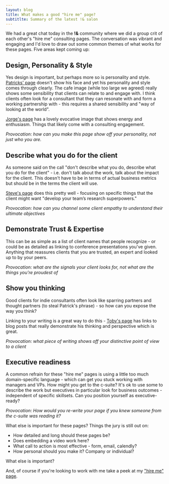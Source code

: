```yaml
---
layout: blog
title: What makes a good "hire me" page?
subtitlte: Summary of the latest !& salon
---
```


We had a great chat today in the **!&** community where we did a group crit of each other's "hire me" consulting pages. The conversation was vibrant and engaging and I'd love to draw out some common themes of what works for these pages. Five areas kept coming up:

## Design, Personality & Style

Yes design is important, but perhaps more so is personality and style. [Patricks' page](https://sentiers.media/consultancy/) doesn't show his face and yet his personality and style comes through clearly. The cafe image (while too large we agreed) really shows some sensibility that clients can relate to and engage with. I think clients often look for a consultant that they can resonate with and form a working partnership with - this requires a shared sensibility and "way of looking at the world".

[Jorge's page](https://jarango.com/consulting/) has a lovely evocative image that shows energy and enthusiasm. Things that likely come with a consulting engagement.

*Provocation: how can you make this page show off your personality, not just who you are.*

## Describe what you do for the client

As someone said on the call "don't describe what you do, describe what you do for the client" - i.e. don't talk about the work, talk about the impact for the client. This doesn't have to be in terms of actual business metrics but should be in the terms the client will use.

[Steve's page](https://portigal.com/consulting/) does this pretty well - focusing on specific things that the client might want "develop your team’s research superpowers."

*Provocation: how can you channel some client empathy to understand their ultimate objectives*

## Demonstrate Trust & Expertise

This can be as simple as a list of client names that people recognize - or could be as detailed as linking to conference presentations you've given. Anything that reassures clients that you are trusted, an expert and looked up to by your peers.

*Provocation: what are the signals your client looks for, not what are the things you're proudest of*

## Show you thinking

Good clients for indie consultants often look like sparring partners and thought partners (to steal Patrick's phrase) - so how can you expose the way you think?

Linking to your writing is a great way to do this - [Toby's page](https://tobyshorin.com/) has links to blog posts that really demonstrate his thinking and perspective which is great.

*Provocation: what piece of writing shows off your distinctive point of view to a client*

## Executive readiness

A common refrain for these "hire me" pages is using a little too much domain-specific language - which can get you stuck working with managers and VPs. How might you get to the c-suite? It's ok to use some to describe the work but executives in particular look for business outcomes - independent of specific skillsets. Can you position yourself as executive-ready?

*Provocation: How would you re-write your page if you knew someone from the c-suite was reading it?*

What else is important for these pages? Things the jury is still out on:

- How detailed and long should these pages be?
- Does embedding a video work here?
- What call to action is most effective - form, email, calendly?
- How personal should you make it? Company or individual?

What else is important?

And, of course if you're looking to work with me take a peek at my ["hire me" page](https://tomcritchlow.com/consulting/).

